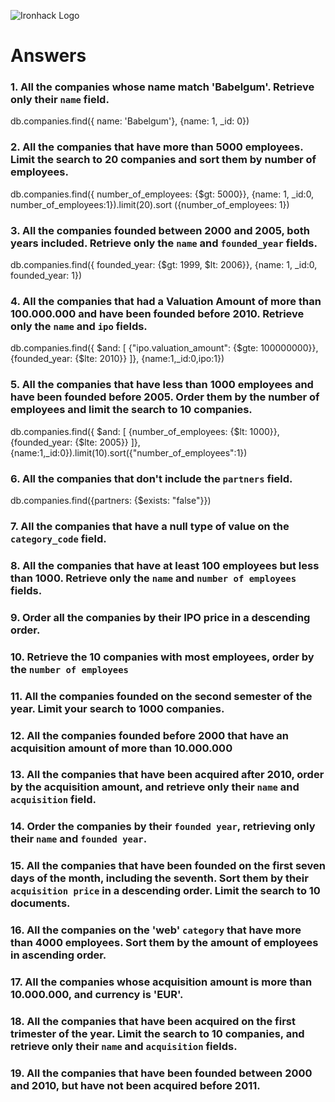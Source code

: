 ![Ironhack Logo](https://i.imgur.com/1QgrNNw.png)

# Answers

### 1. All the companies whose name match 'Babelgum'. Retrieve only their `name` field.


db.companies.find({ name: 'Babelgum'}, {name: 1, _id: 0})

### 2. All the companies that have more than 5000 employees. Limit the search to 20 companies and sort them by **number of employees**.


db.companies.find({ number_of_employees: {$gt: 5000}}, {name: 1, _id:0, number_of_employees:1}).limit(20).sort ({number_of_employees: 1})

### 3. All the companies founded between 2000 and 2005, both years included. Retrieve only the `name` and `founded_year` fields.


db.companies.find({ founded_year: {$gt: 1999, $lt: 2006}}, {name: 1, _id:0, founded_year: 1})

### 4. All the companies that had a Valuation Amount of more than 100.000.000 and have been founded before 2010. Retrieve only the `name` and `ipo` fields.

db.companies.find({
    $and: [
        {"ipo.valuation_amount": {$gte: 100000000}},
        {founded_year: {$lte: 2010}}
    ]}, {name:1,_id:0,ipo:1})

### 5. All the companies that have less than 1000 employees and have been founded before 2005. Order them by the number of employees and limit the search to 10 companies.

db.companies.find({
    $and: [
        {number_of_employees: {$lt: 1000}},
        {founded_year: {$lte: 2005}}
    ]}, {name:1,_id:0}).limit(10).sort({"number_of_employees":1})

### 6. All the companies that don't include the `partners` field.

db.companies.find({partners: {$exists: "false"}})

### 7. All the companies that have a null type of value on the `category_code` field.

<!-- Your Code Goes Here -->

### 8. All the companies that have at least 100 employees but less than 1000. Retrieve only the `name` and `number of employees` fields.

<!-- Your Code Goes Here -->

### 9. Order all the companies by their IPO price in a descending order.

<!-- Your Code Goes Here -->

### 10. Retrieve the 10 companies with most employees, order by the `number of employees`

<!-- Your Code Goes Here -->

### 11. All the companies founded on the second semester of the year. Limit your search to 1000 companies.

<!-- Your Code Goes Here -->

### 12. All the companies founded before 2000 that have an acquisition amount of more than 10.000.000

<!-- Your Code Goes Here -->

### 13. All the companies that have been acquired after 2010, order by the acquisition amount, and retrieve only their `name` and `acquisition` field.

<!-- Your Code Goes Here -->

### 14. Order the companies by their `founded year`, retrieving only their `name` and `founded year`.

<!-- Your Code Goes Here -->

### 15. All the companies that have been founded on the first seven days of the month, including the seventh. Sort them by their `acquisition price` in a descending order. Limit the search to 10 documents.

<!-- Your Code Goes Here -->

### 16. All the companies on the 'web' `category` that have more than 4000 employees. Sort them by the amount of employees in ascending order.

<!-- Your Code Goes Here -->

### 17. All the companies whose acquisition amount is more than 10.000.000, and currency is 'EUR'.

<!-- Your Code Goes Here -->

### 18. All the companies that have been acquired on the first trimester of the year. Limit the search to 10 companies, and retrieve only their `name` and `acquisition` fields.

<!-- Your Code Goes Here -->

### 19. All the companies that have been founded between 2000 and 2010, but have not been acquired before 2011.

<!-- Your Code Goes Here -->
